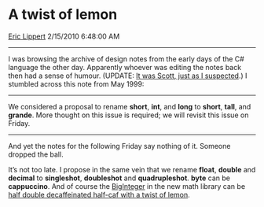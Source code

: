 # A twist of lemon

[Eric Lippert](https://social.msdn.microsoft.com/profile/Eric%20Lippert) 2/15/2010 6:48:00 AM

-----

I was browsing the archive of design notes from the early days of the C\# language the other day. Apparently whoever was editing the notes back then had a sense of humour. (UPDATE: [It was Scott, just as I suspected](http://blogs.msdn.com/ericgu/archive/2004/08/12/213778.aspx).) I stumbled across this note from May 1999:

-----

 

We considered a proposal to rename **short**, **int**, and **long** to **short**, **tall**, and **grande**. More thought on this issue is required; we will revisit this issue on Friday.

-----

And yet the notes for the following Friday say nothing of it. Someone dropped the ball.

It’s not too late. I propose in the same vein that we rename **float**, **double** and **decimal** to **singleshot**, **doubleshot** and **quadrupleshot**. **byte** can be **cappuccino**. And of course the [BigInteger](http://msdn.microsoft.com/en-us/library/system.numerics.biginteger\(VS.100\).aspx) in the new math library can be [half double decaffeinated half-caf with a twist of lemon](https://www.youtube.com/watch?v=z-CrML0BzOA).

